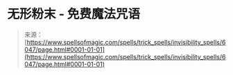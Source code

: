 <!--yml

category: 未分类

date: 2024-06-12 18:40:34

-->

# 无形粉末 - 免费魔法咒语

> 来源：[https://www.spellsofmagic.com/spells/trick_spells/invisibility_spells/6047/page.html#0001-01-01](https://www.spellsofmagic.com/spells/trick_spells/invisibility_spells/6047/page.html#0001-01-01)
